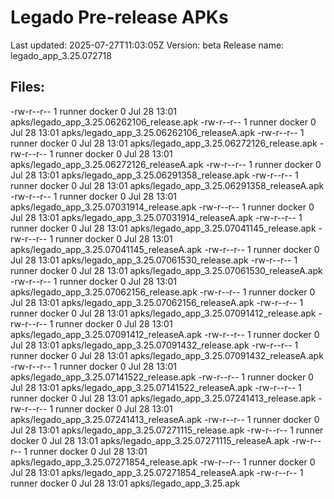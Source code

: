 # Legado Pre-release APKs
Last updated: 2025-07-27T11:03:05Z
Version: beta
Release name: legado_app_3.25.072718
## Files:
-rw-r--r-- 1 runner docker 0 Jul 28 13:01 apks/legado_app_3.25.06262106_release.apk
-rw-r--r-- 1 runner docker 0 Jul 28 13:01 apks/legado_app_3.25.06262106_releaseA.apk
-rw-r--r-- 1 runner docker 0 Jul 28 13:01 apks/legado_app_3.25.06272126_release.apk
-rw-r--r-- 1 runner docker 0 Jul 28 13:01 apks/legado_app_3.25.06272126_releaseA.apk
-rw-r--r-- 1 runner docker 0 Jul 28 13:01 apks/legado_app_3.25.06291358_release.apk
-rw-r--r-- 1 runner docker 0 Jul 28 13:01 apks/legado_app_3.25.06291358_releaseA.apk
-rw-r--r-- 1 runner docker 0 Jul 28 13:01 apks/legado_app_3.25.07031914_release.apk
-rw-r--r-- 1 runner docker 0 Jul 28 13:01 apks/legado_app_3.25.07031914_releaseA.apk
-rw-r--r-- 1 runner docker 0 Jul 28 13:01 apks/legado_app_3.25.07041145_release.apk
-rw-r--r-- 1 runner docker 0 Jul 28 13:01 apks/legado_app_3.25.07041145_releaseA.apk
-rw-r--r-- 1 runner docker 0 Jul 28 13:01 apks/legado_app_3.25.07061530_release.apk
-rw-r--r-- 1 runner docker 0 Jul 28 13:01 apks/legado_app_3.25.07061530_releaseA.apk
-rw-r--r-- 1 runner docker 0 Jul 28 13:01 apks/legado_app_3.25.07062156_release.apk
-rw-r--r-- 1 runner docker 0 Jul 28 13:01 apks/legado_app_3.25.07062156_releaseA.apk
-rw-r--r-- 1 runner docker 0 Jul 28 13:01 apks/legado_app_3.25.07091412_release.apk
-rw-r--r-- 1 runner docker 0 Jul 28 13:01 apks/legado_app_3.25.07091412_releaseA.apk
-rw-r--r-- 1 runner docker 0 Jul 28 13:01 apks/legado_app_3.25.07091432_release.apk
-rw-r--r-- 1 runner docker 0 Jul 28 13:01 apks/legado_app_3.25.07091432_releaseA.apk
-rw-r--r-- 1 runner docker 0 Jul 28 13:01 apks/legado_app_3.25.07141522_release.apk
-rw-r--r-- 1 runner docker 0 Jul 28 13:01 apks/legado_app_3.25.07141522_releaseA.apk
-rw-r--r-- 1 runner docker 0 Jul 28 13:01 apks/legado_app_3.25.07241413_release.apk
-rw-r--r-- 1 runner docker 0 Jul 28 13:01 apks/legado_app_3.25.07241413_releaseA.apk
-rw-r--r-- 1 runner docker 0 Jul 28 13:01 apks/legado_app_3.25.07271115_release.apk
-rw-r--r-- 1 runner docker 0 Jul 28 13:01 apks/legado_app_3.25.07271115_releaseA.apk
-rw-r--r-- 1 runner docker 0 Jul 28 13:01 apks/legado_app_3.25.07271854_release.apk
-rw-r--r-- 1 runner docker 0 Jul 28 13:01 apks/legado_app_3.25.07271854_releaseA.apk
-rw-r--r-- 1 runner docker 0 Jul 28 13:01 apks/legado_app_3.25.apk
